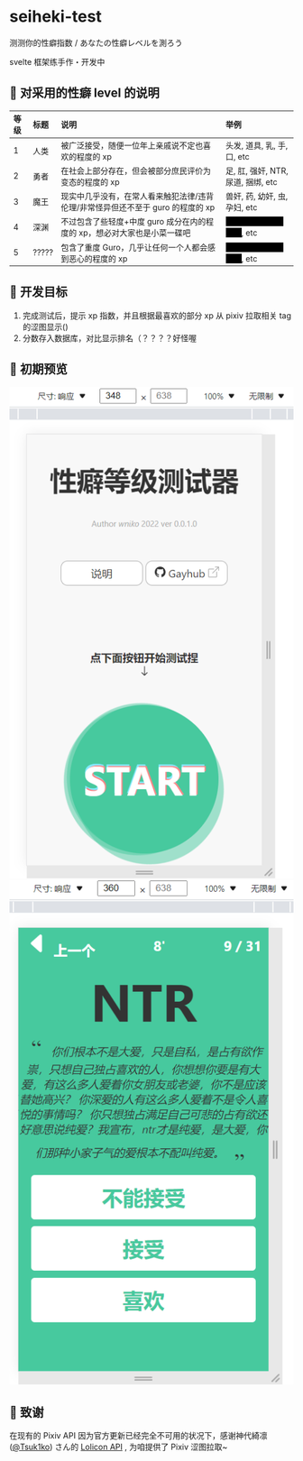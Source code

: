 # seiheki-test

测测你的性癖指数 / あなたの性癖レベルを測ろう

svelte 框架练手作・开发中

## 📕 对采用的性癖 level 的说明

| 等级 | 标题  | 说明                                                                            | 举例                                                   |
| :--- | :---- | :------------------------------------------------------------------------------ | :----------------------------------------------------- |
| 1    | 人类  | 被广泛接受，随便一位年上亲戚说不定也喜欢的程度的 xp                             | 头发, 道具, 乳, 手, 口, etc                            |
| 2    | 勇者  | 在社会上部分存在，但会被部分庶民评价为变态的程度的 xp                           | 足, 肛, 强奸, NTR, 尿道, 捆绑, etc                     |
| 3    | 魔王  | 现实中几乎没有，在常人看来触犯法律/违背伦理/非常怪异但还不至于 guro 的程度的 xp | 兽奸, 药, 幼奸, 虫, 孕妇, etc                          |
| 4    | 深渊  | 不过包含了些轻度+中度 guro 成分在内的程度的 xp，想必对大家也是小菜一碟吧        | <span class='black'>欠损, 虐腹, 穿刺, 自残</span>, etc |
| 5    | ????? | 包含了重度 Guro，几乎让任何一个人都会感到恶心的程度的 xp                        | <span class='black'>食粪, 烹饪, 肢解, 斩首</span>, etc |

<style>
    .black{
        color: black;
        background-color: black;
    }
    .black:hover{
        color: black;
        background-color: inherit;
    }
</style>

## 🚀 开发目标

1. 完成测试后，提示 xp 指数，并且根据最喜欢的部分 xp 从 pixiv 拉取相关 tag 的涩图显示()
2. 分数存入数据库，对比显示排名（？？？？好怪喔

## 🚩 初期预览

![alt 开发中的预览-home](./readme/home.png)
![alt 开发中的预览-select](./readme/ntr.png)

## 💖 致谢

在现有的 Pixiv API 因为官方更新已经完全不可用的状况下，感谢神代綺凛 ([@Tsuk1ko](https://github.com/Tsuk1ko)) さん的 [Lolicon API](https://api.lolicon.app/) , 为咱提供了 Pixiv 涩图拉取~
